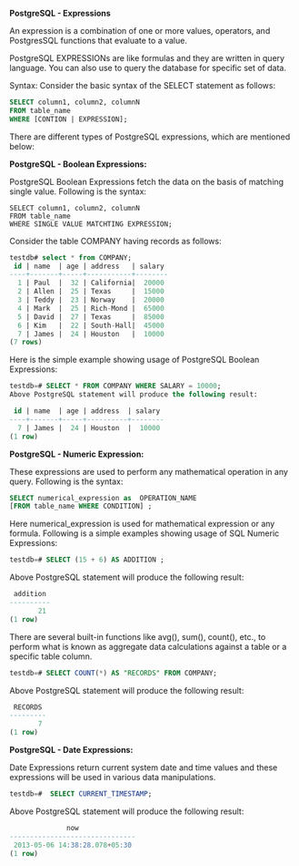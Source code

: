 **PostgreSQL - Expressions**

An expression is a combination of one or more values, operators, and PostgresSQL functions that evaluate to a value.

PostgreSQL EXPRESSIONs are like formulas and they are written in query language. You can also use to query the database for specific set of data.

Syntax:
Consider the basic syntax of the SELECT statement as follows:
```sql
SELECT column1, column2, columnN
FROM table_name
WHERE [CONTION | EXPRESSION];
```

There are different types of PostgreSQL expressions, which are mentioned below:

**PostgreSQL - Boolean Expressions:**

PostgreSQL Boolean Expressions fetch the data on the basis of matching single value. Following is the syntax:
```
SELECT column1, column2, columnN
FROM table_name
WHERE SINGLE VALUE MATCHTING EXPRESSION;
```

Consider the table COMPANY having records as follows:
```sql
testdb# select * from COMPANY;
 id | name  | age | address   | salary
----+-------+-----+-----------+--------
  1 | Paul  |  32 | California|  20000
  2 | Allen |  25 | Texas     |  15000
  3 | Teddy |  23 | Norway    |  20000
  4 | Mark  |  25 | Rich-Mond |  65000
  5 | David |  27 | Texas     |  85000
  6 | Kim   |  22 | South-Hall|  45000
  7 | James |  24 | Houston   |  10000
(7 rows)
```

Here is the simple example showing usage of PostgreSQL Boolean Expressions:
```sql
testdb=# SELECT * FROM COMPANY WHERE SALARY = 10000;
Above PostgreSQL statement will produce the following result:

 id | name  | age | address  | salary
----+-------+-----+----------+--------
  7 | James |  24 | Houston  |  10000
(1 row)
```

**PostgreSQL - Numeric Expression:**

These expressions are used to perform any mathematical operation in any query. Following is the syntax:
```sql
SELECT numerical_expression as  OPERATION_NAME
[FROM table_name WHERE CONDITION] ;
```

Here numerical_expression is used for mathematical expression or any formula. Following is a simple examples showing usage of SQL Numeric Expressions:
```sql
testdb=# SELECT (15 + 6) AS ADDITION ;
```

Above PostgreSQL statement will produce the following result:
```sql
 addition
----------
       21
(1 row)
```

There are several built-in functions like avg(), sum(), count(), etc., to perform what is known as aggregate data calculations against a table or a specific table column.
```sql
testdb=# SELECT COUNT(*) AS "RECORDS" FROM COMPANY;
```

Above PostgreSQL statement will produce the following result:
```sql
 RECORDS
---------
       7
(1 row)
```

**PostgreSQL - Date Expressions:**

Date Expressions return current system date and time values and these expressions will be used in various data manipulations.
```sql
testdb=#  SELECT CURRENT_TIMESTAMP;
```

Above PostgreSQL statement will produce the following result:
```sql
              now
-------------------------------
 2013-05-06 14:38:28.078+05:30
(1 row)
```
